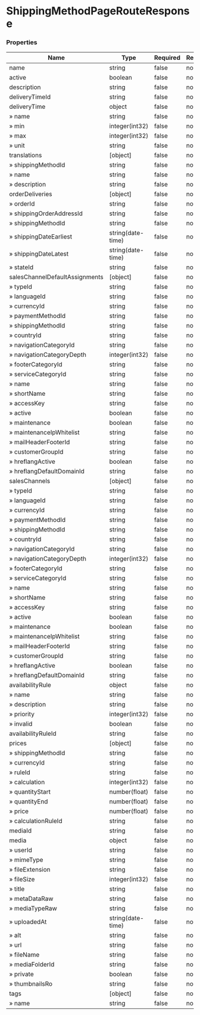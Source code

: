 
# ShippingMethodPageRouteResponse

### Properties

|Name|Type|Required|Restrictions|Description|
|---|---|---|---|---|
|name|string|false|none|none|
|active|boolean|false|none|none|
|description|string|false|none|none|
|deliveryTimeId|string|false|none|none|
|deliveryTime|object|false|none|none|
|» name|string|false|none|none|
|» min|integer(int32)|false|none|none|
|» max|integer(int32)|false|none|none|
|» unit|string|false|none|none|
|translations|[object]|false|none|none|
|» shippingMethodId|string|false|none|none|
|» name|string|false|none|none|
|» description|string|false|none|none|
|orderDeliveries|[object]|false|none|none|
|» orderId|string|false|none|none|
|» shippingOrderAddressId|string|false|none|none|
|» shippingMethodId|string|false|none|none|
|» shippingDateEarliest|string(date-time)|false|none|none|
|» shippingDateLatest|string(date-time)|false|none|none|
|» stateId|string|false|none|none|
|salesChannelDefaultAssignments|[object]|false|none|none|
|» typeId|string|false|none|none|
|» languageId|string|false|none|none|
|» currencyId|string|false|none|none|
|» paymentMethodId|string|false|none|none|
|» shippingMethodId|string|false|none|none|
|» countryId|string|false|none|none|
|» navigationCategoryId|string|false|none|none|
|» navigationCategoryDepth|integer(int32)|false|none|none|
|» footerCategoryId|string|false|none|none|
|» serviceCategoryId|string|false|none|none|
|» name|string|false|none|none|
|» shortName|string|false|none|none|
|» accessKey|string|false|none|none|
|» active|boolean|false|none|none|
|» maintenance|boolean|false|none|none|
|» maintenanceIpWhitelist|string|false|none|none|
|» mailHeaderFooterId|string|false|none|none|
|» customerGroupId|string|false|none|none|
|» hreflangActive|boolean|false|none|none|
|» hreflangDefaultDomainId|string|false|none|none|
|salesChannels|[object]|false|none|none|
|» typeId|string|false|none|none|
|» languageId|string|false|none|none|
|» currencyId|string|false|none|none|
|» paymentMethodId|string|false|none|none|
|» shippingMethodId|string|false|none|none|
|» countryId|string|false|none|none|
|» navigationCategoryId|string|false|none|none|
|» navigationCategoryDepth|integer(int32)|false|none|none|
|» footerCategoryId|string|false|none|none|
|» serviceCategoryId|string|false|none|none|
|» name|string|false|none|none|
|» shortName|string|false|none|none|
|» accessKey|string|false|none|none|
|» active|boolean|false|none|none|
|» maintenance|boolean|false|none|none|
|» maintenanceIpWhitelist|string|false|none|none|
|» mailHeaderFooterId|string|false|none|none|
|» customerGroupId|string|false|none|none|
|» hreflangActive|boolean|false|none|none|
|» hreflangDefaultDomainId|string|false|none|none|
|availabilityRule|object|false|none|none|
|» name|string|false|none|none|
|» description|string|false|none|none|
|» priority|integer(int32)|false|none|none|
|» invalid|boolean|false|none|none|
|availabilityRuleId|string|false|none|none|
|prices|[object]|false|none|none|
|» shippingMethodId|string|false|none|none|
|» currencyId|string|false|none|none|
|» ruleId|string|false|none|none|
|» calculation|integer(int32)|false|none|none|
|» quantityStart|number(float)|false|none|none|
|» quantityEnd|number(float)|false|none|none|
|» price|number(float)|false|none|none|
|» calculationRuleId|string|false|none|none|
|mediaId|string|false|none|none|
|media|object|false|none|none|
|» userId|string|false|none|none|
|» mimeType|string|false|none|none|
|» fileExtension|string|false|none|none|
|» fileSize|integer(int32)|false|none|none|
|» title|string|false|none|none|
|» metaDataRaw|string|false|none|none|
|» mediaTypeRaw|string|false|none|none|
|» uploadedAt|string(date-time)|false|none|none|
|» alt|string|false|none|none|
|» url|string|false|none|none|
|» fileName|string|false|none|none|
|» mediaFolderId|string|false|none|none|
|» private|boolean|false|none|none|
|» thumbnailsRo|string|false|none|none|
|tags|[object]|false|none|none|
|» name|string|false|none|none|
